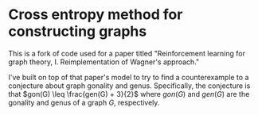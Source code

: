# Cross entropy method for constructing graphs
This is a fork of code used for a paper titled "Reinforcement learning for graph theory, I. Reimplementation of Wagner's approach."

I've built on top of that paper's model to try to find a counterexample to a conjecture about graph gonality and genus.
Specifically, the conjecture is that
$gon(G) \leq \frac{gen(G) + 3}{2}$
where $gon(G)$ and $gen(G)$ are the gonality and genus of a graph $G$, respectively.
